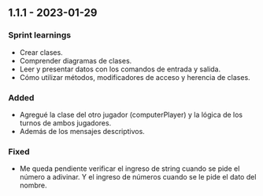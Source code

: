 ## 1.1.1 - 2023-01-29

### Sprint learnings

- Crear clases.
- Comprender diagramas de clases.
- Leer y presentar datos con los comandos de entrada y salida.
- Cómo utilizar métodos, modificadores de acceso y herencia de clases.

### Added

- Agregué la clase del otro jugador (computerPlayer) y la lógica de los turnos de ambos jugadores.
- Además de los mensajes descriptivos.


### Fixed

- Me queda pendiente verificar el ingreso de string cuando se pide el número a adivinar. Y el ingreso de números cuando se le pide el dato del nombre.


